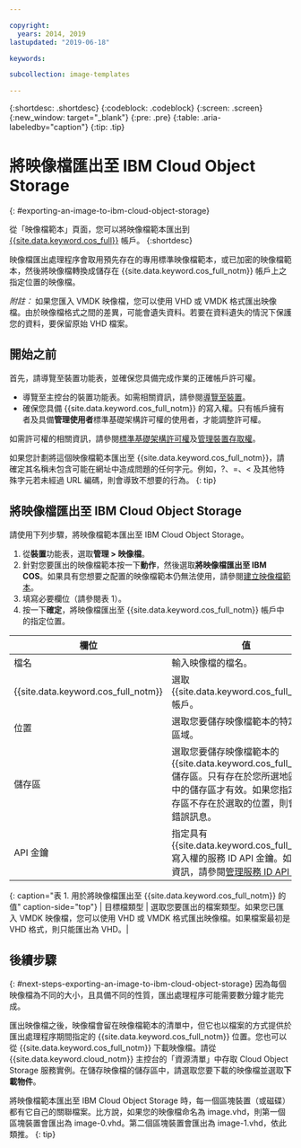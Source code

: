 ```yaml
---

copyright:
  years: 2014, 2019
lastupdated: "2019-06-18"

keywords:

subcollection: image-templates

---
```


{:shortdesc: .shortdesc}
{:codeblock: .codeblock}
{:screen: .screen}
{:new_window: target="_blank"}
{:pre: .pre}
{:table: .aria-labeledby="caption"}
{:tip: .tip}

# 將映像檔匯出至 IBM Cloud Object Storage
{: #exporting-an-image-to-ibm-cloud-object-storage}

從「映像檔範本」頁面，您可以將映像檔範本匯出到  [{{site.data.keyword.cos_full}}](/docs/cloud-object-storage?topic=cloud-object-storage-about) 帳戶。
{:shortdesc}

映像檔匯出處理程序會取用預先存在的專用標準映像檔範本，或已加密的映像檔範本，然後將映像檔轉換成儲存在 {{site.data.keyword.cos_full_notm}} 帳戶上之指定位置的映像檔。

*附註：* 如果您匯入 VMDK 映像檔，您可以使用 VHD 或 VMDK 格式匯出映像檔。由於映像檔格式之間的差異，可能會遺失資料。若要在資料遺失的情況下保護您的資料，要保留原始 VHD 檔案。

## 開始之前
首先，請導覽至裝置功能表，並確保您具備完成作業的正確帳戶許可權。

* 導覽至主控台的裝置功能表。如需相關資訊，請參閱[導覽至裝置](/docs/infrastructure/image-templates?topic=virtual-servers-navigating-devices)。
* 確保您具備 {{site.data.keyword.cos_full_notm}} 的寫入權。只有帳戶擁有者及具備**管理使用者**標準基礎架構許可權的使用者，才能調整許可權。

如需許可權的相關資訊，請參閱[標準基礎架構許可權](/docs/iam?topic=iam-infrapermission#infrapermission)及[管理裝置存取權](/docs/vsi?topic=virtual-servers-managing-device-access)。

如果您計劃將這個映像檔範本匯出至 {{site.data.keyword.cos_full_notm}}，請確定其名稱未包含可能在網址中造成問題的任何字元。例如，?、=、< 及其他特殊字元若未經過 URL 編碼，則會導致不想要的行為。
{: tip}

## 將映像檔匯出至 IBM Cloud Object Storage

請使用下列步驟，將映像檔範本匯出至 IBM Cloud Object Storage。

1. 從**裝置**功能表，選取**管理 > 映像檔**。
2. 針對您要匯出的映像檔範本按一下**動作**，然後選取**將映像檔匯出至 IBM COS**。如果具有您想要之配置的映像檔範本仍無法使用，請參閱[建立映像檔範本](/docs/infrastructure/image-templates?topic=image-templates-creating-an-image-template#creating-an-image-template)。
3. 填寫必要欄位（請參閱表 1）。
4. 按一下**確定**，將映像檔匯出至 {{site.data.keyword.cos_full_notm}} 帳戶中的指定位置。

| 欄位 | 值 |
| ----- | ----- |
| 檔名 | 輸入映像檔的檔名。 |
| {{site.data.keyword.cos_full_notm}} | 選取 {{site.data.keyword.cos_full_notm}} 帳戶。 |
| 位置 | 選取您要儲存映像檔範本的特定地理區域。 |
| 儲存區 | 選取您要儲存映像檔範本的 {{site.data.keyword.cos_full_notm}} 儲存區。只有存在於您所選地區位置中的儲存區才有效。如果您指定的儲存區不存在於選取的位置，則會收到錯誤訊息。|
| API 金鑰 | 指定具有 {{site.data.keyword.cos_full_notm}} 寫入權的服務 ID API 金鑰。如需相關資訊，請參閱[管理服務 ID API 金鑰](/docs/iam?topic=iam-serviceidapikeys#serviceidapikeys)。|
{: caption="表 1. 用於將映像檔匯出至 {{site.data.keyword.cos_full_notm}} 的值" caption-side="top"}
| 目標檔類型 | 選取您要匯出的檔案類型。如果您已匯入 VMDK 映像檔，您可以使用 VHD 或 VMDK 格式匯出映像檔。如果檔案最初是 VHD 格式，則只能匯出為 VHD。|

## 後續步驟
{: #next-steps-exporting-an-image-to-ibm-cloud-object-storage}
因為每個映像檔為不同的大小，且具備不同的性質，匯出處理程序可能需要數分鐘才能完成。

匯出映像檔之後，映像檔會留在映像檔範本的清單中，但它也以檔案的方式提供於匯出處理程序期間指定的 {{site.data.keyword.cos_full_notm}} 位置。您也可以從 {{site.data.keyword.cos_full_notm}} 下載映像檔。請從 {{site.data.keyword.cloud_notm}} 主控台的「資源清單」中存取 Cloud Object Storage 服務實例。在儲存映像檔的儲存區中，請選取您要下載的映像檔並選取**下載物件**。

將映像檔範本匯出至 IBM Cloud Object Storage 時，每一個區塊裝置（或磁碟）都有它自己的關聯檔案。比方說，如果您的映像檔命名為 image.vhd，則第一個區塊裝置會匯出為 image-0.vhd。第二個區塊裝置會匯出為 image-1.vhd，依此類推。
{: tip}
